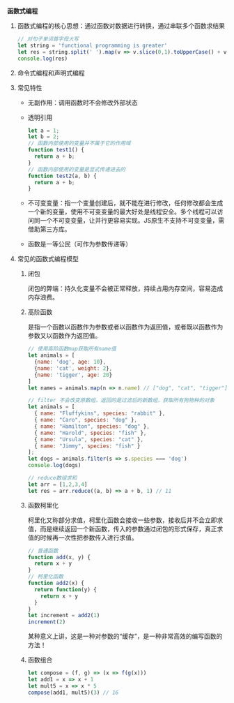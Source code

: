 **函数式编程**

1. 函数式编程的核心思想：通过函数对数据进行转换，通过串联多个函数求结果

   ```javascript
   // 对句子单词首字母大写
   let string = 'functional programming is greater'
   let res = string.split(' ').map(v => v.slice(0,1).toUpperCase() + v.slice(1)).join(' ')
   console.log(res)
   ```

2. 命令式编程和声明式编程

3. 常见特性

   - 无副作用：调用函数时不会修改外部状态

   - 透明引用

     ```javascript
     let a = 1;
     let b = 2;
     // 函数内部使用的变量并不属于它的作用域
     function test1() {
       return a + b;
     }
     // 函数内部使用的变量是显式传递进去的
     function test2(a, b) {
       return a + b;
     }
     ```

   - 不可变变量：指一个变量创建后，就不能在进行修改，任何修改都会生成一个新的变量，使用不可变变量的最大好处是线程安全。多个线程可以访问同一个不可变变量，让并行更容易实现。JS原生不支持不可变变量，需借助第三方库。
   - 函数是一等公民（可作为参数传递等）

4. 常见的函数式编程模型

   1. 闭包

      闭包的弊端：持久化变量不会被正常释放，持续占用内存空间，容易造成内存浪费。

   2. 高阶函数

      是指一个函数以函数作为参数或者以函数作为返回值，或者既以函数作为参数又以函数作为返回值。

      ```javascript
      // 使用高阶函数map获取所有name值
      let animals = [
        {name: 'dog', age: 10},
        {name: 'cat', weight: 2},
        {name: 'tigger', age: 20}
      ]
      let names = animals.map(n => n.name) // ["dog", "cat", "tigger"]
      
      // filter 不会改变原数组，返回的是过滤后的新数组，获取所有狗物种的对象
      let animals = [
        { name: "Fluffykins", species: "rabbit" },
        { name: "Caro", species: "dog" },
        { name: "Hamilton", species: "dog" },
        { name: "Harold", species: "fish" },
        { name: "Ursula", species: "cat" },
        { name: "Jimmy", species: "fish" }
      ];
      let dogs = animals.filter(s => s.species === 'dog')
      console.log(dogs)
      
      // reduce数组求和
      let arr = [1,2,3,4]
      let res = arr.reduce((a, b) => a + b, 1) // 11
      ```

   3. 函数柯里化

      柯里化又称部分求值，柯里化函数会接收一些参数，接收后并不会立即求值，而是继续返回一个新函数，传入的参数通过闭包的形式保存，真正求值的时候再一次性把参数传入进行求值。

      ```javascript
      // 普通函数
      function add(x, y) {
        return x + y
      }
      // 柯里化函数
      function add2(x) {
        return function(y) {
          return x + y
        }
      }
      let increment = add2(1)
      increment(2)
      ```

      某种意义上讲，这是一种对参数的“缓存”，是一种非常高效的编写函数的方法！

   4. 函数组合

      ```javascript
      let compose = (f, g) => (x => f(g(x)))
      let add1 = x => x + 1
      let mult5 = x => x * 5
      compose(add1, mult5)(3) // 16
      ```

      